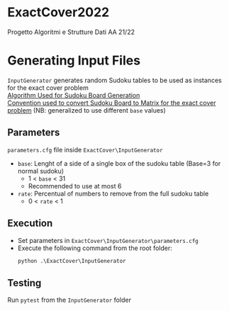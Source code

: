 # ExactCover2022
Progetto Algoritmi e Strutture Dati AA 21/22

# Generating Input Files
`InputGenerator` generates random Sudoku tables to be used as instances for the exact cover problem  
[Algorithm Used for Sudoku Board Generation](https://stackoverflow.com/questions/45471152/how-to-create-a-sudoku-puzzle-in-python#:~:text=The%20algorithm%20below%20will%20generate%20a%20NxN%20random%20sudoku%20solution%20board%20instantly%20for%20N%20%3C%201000.)  
[Convention used to convert Sudoku Board to Matrix for the exact cover problem](http://www.ams.org/publicoutreach/feature-column/fcarc-kanoodle#:~:text=With%20the%20rules%20explained%20as,boxes%20and%20nine%20possible%20symbols.) (NB: generalized to use different `base` values)
## Parameters
`parameters.cfg` file inside `ExactCover\InputGenerator`
*   `base`: Lenght of a side of a single box of the sudoku table (Base=3 for normal sudoku) 
    *   1 < `base` < 31
    *   Recommended to use at most 6
*   `rate`: Percentual of numbers to remove from the full sudoku table
    *   0 < `rate` < 1

## Execution
*   Set parameters in `ExactCover\InputGenerator\parameters.cfg`
*   Execute the following command from the root folder:
    ```bat
    python .\ExactCover\InputGenerator
    ```

## Testing
Run `pytest` from the `InputGenerator` folder
